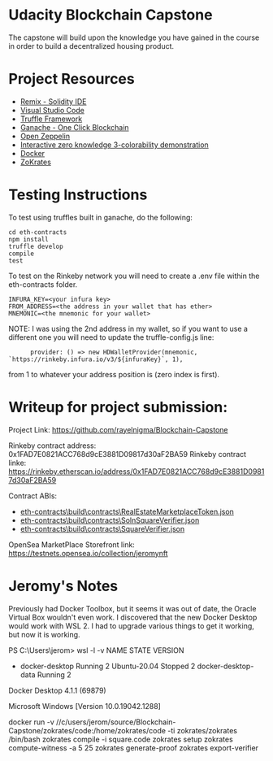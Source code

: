 # Udacity Blockchain Capstone

The capstone will build upon the knowledge you have gained in the course in order to build a decentralized housing product.

# Project Resources

- [Remix - Solidity IDE](https://remix.ethereum.org/)
- [Visual Studio Code](https://code.visualstudio.com/)
- [Truffle Framework](https://truffleframework.com/)
- [Ganache - One Click Blockchain](https://truffleframework.com/ganache)
- [Open Zeppelin ](https://openzeppelin.org/)
- [Interactive zero knowledge 3-colorability demonstration](http://web.mit.edu/~ezyang/Public/graph/svg.html)
- [Docker](https://docs.docker.com/install/)
- [ZoKrates](https://github.com/Zokrates/ZoKrates)

# Testing Instructions

To test using truffles built in ganache, do the following: 

```
cd eth-contracts
npm install
truffle develop
compile
test
```

To test on the Rinkeby network you will need to create a .env file within the eth-contracts folder.

```
INFURA_KEY=<your infura key>
FROM_ADDRESS=<the address in your wallet that has ether>
MNEMONIC=<the mnemonic for your wallet>
```

NOTE: I was using the 2nd address in my wallet, so if you want to use a different one you will need to update the truffle-config.js line:

```
      provider: () => new HDWalletProvider(mnemonic, `https://rinkeby.infura.io/v3/${infuraKey}`, 1),
```

from 1 to whatever your address position is (zero index is first).

# Writeup for project submission:

Project Link: https://github.com/rayelnigma/Blockchain-Capstone

Rinkeby contract address: 0x1FAD7E0821ACC768d9cE3881D09817d30aF2BA59
Rinkeby contract linke: https://rinkeby.etherscan.io/address/0x1FAD7E0821ACC768d9cE3881D09817d30aF2BA59

Contract ABIs:

- [eth-contracts\build\contracts\RealEstateMarketplaceToken.json](https://raw.githubusercontent.com/rayelnigma/Blockchain-Capstone/master/eth-contracts/build/contracts/RealEstateMarketplaceToken.json)
- [eth-contracts\build\contracts\SolnSquareVerifier.json](https://raw.githubusercontent.com/rayelnigma/Blockchain-Capstone/master/eth-contracts/build/contracts/SolnSquareVerifier.json)
- [eth-contracts\build\contracts\SquareVerifier.json](https://raw.githubusercontent.com/rayelnigma/Blockchain-Capstone/master/eth-contracts/build/contracts/SquareVerifier.json)

OpenSea MarketPlace Storefront link: https://testnets.opensea.io/collection/jeromynft

# Jeromy's Notes

Previously had Docker Toolbox, but it seems it was out of date, the Oracle Virtual Box wouldn't even work. I discovered that the new Docker Desktop would work with WSL 2. I had to upgrade various things to get it working, but now it is working.

PS C:\Users\jerom> wsl -l -v
NAME STATE VERSION

- docker-desktop Running 2
  Ubuntu-20.04 Stopped 2
  docker-desktop-data Running 2

Docker Desktop 4.1.1 (69879)

Microsoft Windows [Version 10.0.19042.1288]

docker run -v //c/users/jerom/source/Blockchain-Capstone/zokrates/code:/home/zokrates/code -ti zokrates/zokrates /bin/bash
zokrates compile -i square.code
zokrates setup
zokrates compute-witness -a 5 25
zokrates generate-proof
zokrates export-verifier
